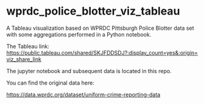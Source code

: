 # wprdc_police_blotter_viz_tableau
A Tableau visualization based on WPRDC Pittsburgh Police Blotter data set with some aggregations performed in a Python notebook.

The Tableau link:
https://public.tableau.com/shared/SKJFDDSDJ?:display_count=yes&:origin=viz_share_link

The jupyter notebook and subsequent data is located in this repo.

You can find the original data here:

https://data.wprdc.org/dataset/uniform-crime-reporting-data
